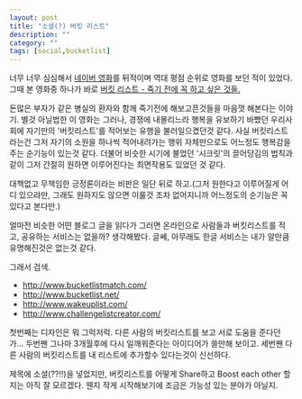 ```yaml
---
layout: post
title: "소셜(?) 버킷 리스트"
description: ""
category: ""
tags: [social,bucketlist]
---
```

너무 너무 심심해서 <a href="http://movie.naver.com">네이버 영화</a>를 뒤적이며 역대 평점 순위로 영화를 보던 적이 있었다.
그때 본 영화중 하나가 바로 <a href='http://movie.naver.com/movie/bi/mi/basic.nhn?code=69102'>버킷 리스트 - 죽기 전에 꼭 하고 싶은 것들.</a>

돈많은 부자가 같은 병실의 환자와 함께 죽기전에 해보고픈것들을 마음껏 해본다는 이야기. 
별것 아닐법한 이 영화는 그러나, 경쟁에 내몰리느라 행복을 유보하기 바빴던 우리사회에 자기만의 '버킷리스트'를 적어보는 유행을 불러일으켰던것 같다. 
사실 버킷리스트라는건 그저 자기의 소원을 하나씩 적어내려가는 행위 자체만으로도 어느정도 행복감을 주는 순기능이 있는것 같다. 더불어 비슷한 시기에 불었던 '시크릿'의 끌어당김의 법칙과 같이 그저 간절히 원하면 이루어진다는 최면작용도 있었던 것 같다.

대책없고 무책임한 긍정론이라는 비판은 일단 뒤로 하고.(그저 원한다고 이루어질게 어디 있으랴만, 그래도 원하지도 않으면 이룰것 조차 없어지니까 어느정도의 순기능은 꼭 있다고 본다만.)

얼마전 비슷한 어떤 블로그 글을 읽다가 그러면 온라인으로 사람들과 버킷리스트를 적고, 공유하는 서비스는 없을까? 생각해봤다. 글쎄, 아무래도 한글 서비스는 내가 알만큼 유명해진것은 없는것 같다. 

그래서 검색. 

<ul>
  <li><a href="http://www.bucketlistmatch.com/">http://www.bucketlistmatch.com/</a></li>
  <li><a href="http://www.bucketlist.net/">http://www.bucketlist.net/</a></li>
  <li><a href="http://www.wakeuplist.com/">http://www.wakeuplist.com/</a></li>
  <li><a href="http://www.challengelistcreator.com/">http://www.challengelistcreator.com/</a></li>
</ul>

첫번째는 디자인은 뭐 그럭저럭. 다른 사람의 버킷리스트를 보고 서로 도움을 준다던가...
두번짼 그나마 3개월후에 다시 일깨워준다는 아이디어가 쓸만해 보이고. 
세번짼 다른 사람의 버킷리스트를 내 리스트에 추가할수 있다는것이 신선하다.

제목에 소셜(??!!)을 넣었지만, 버킷리스트를 어떻게 Share하고 Boost each other 할지는 아직 잘 모르겠다. 웬지 작게 시작해보기에 조금은 가능성 있는 분야가 아닐지.

